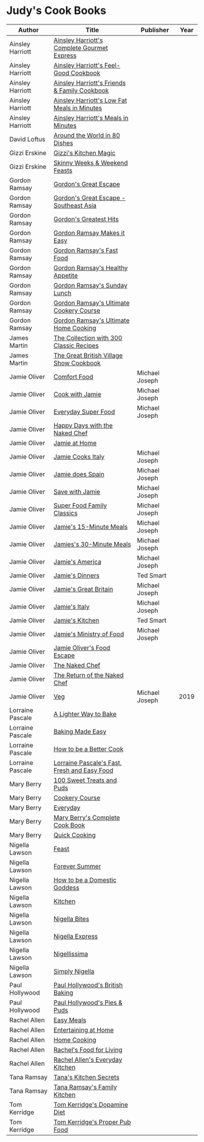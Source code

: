 # Judy's Cook Books

Author | Title | Publisher | Year
------ | ----- | --------- | ----
Ainsley Harriott | [Ainsley Harriott's Complete Gourmet Express]() |  | 
Ainsley Harriott | [Ainsley Harriott's Feel-Good Cookbook]() |  | 
Ainsley Harriott | [Ainsley Harriott's Friends & Family Cookbook]() |  | 
Ainsley Harriott | [Ainsley Harriott's Low Fat Meals in Minutes]() |  | 
Ainsley Harriott | [Ainsley Harriott's Meals in Minutes]() |  | 
David Loftus | [Around the World in 80 Dishes]() | |
Gizzi Erskine | [Gizzi's Kitchen Magic]() |  | 
Gizzi Erskine | [Skinny Weeks & Weekend Feasts]() |  | 
Gordon Ramsay | [Gordon's Great Escape]() |  | 
Gordon Ramsay | [Gordon's Great Escape - Southeast Asia]() |  | 
Gordon Ramsay | [Gordon's Greatest Hits]() |  | 
Gordon Ramsay | [Gordon Ramsay Makes it Easy]() |  | 
Gordon Ramsay | [Gordon Ramsay's Fast Food]() |  |
Gordon Ramsay | [Gordon Ramsay's Healthy Appetite]() |  | 
Gordon Ramsay | [Gordon Ramsay's Sunday Lunch]() |  | 
Gordon Ramsay | [Gordon Ramsay's Ultimate Cookery Course]() |  | 
Gordon Ramsay | [Gordon Ramsay's Ultimate Home Cooking]() |  | 
James Martin | [The Collection with 300 Classic Recipes]() |  |
James Martin | [The Great British Village Show Cookbook]() |  |
Jamie Oliver | [Comfort Food]() | Michael Joseph | 
Jamie Oliver | [Cook with Jamie]() | Michael Joseph | 
Jamie Oliver | [Everyday Super Food]() | Michael Joseph | 
Jamie Oliver | [Happy Days with the Naked Chef]() | |
Jamie Oliver | [Jamie at Home]() | |
Jamie Oliver | [Jamie Cooks Italy]() | Michael Joseph | 
Jamie Oliver | [Jamie does Spain]() | Michael Joseph |
Jamie Oliver | [Save with Jamie]() | Michael Joseph |
Jamie Oliver | [Super Food Family Classics]() | Michael Joseph | 
Jamie Oliver | [Jamie's 15-Minute Meals]() | Michael Joseph |
Jamie Oliver | [Jamies's 30-Minute Meals]() | Michael Joseph | 
Jamie Oliver | [Jamie's America]() | Michael Joseph | 
Jamie Oliver | [Jamie's Dinners]() | Ted Smart |
Jamie Oliver | [Jamie's Great Britain]() | Michael Joseph | 
Jamie Oliver | [Jamie's Italy]() | Michael Joseph |
Jamie Oliver | [Jamie's Kitchen]() | Ted Smart |
Jamie Oliver | [Jamie's Ministry of Food]() | Michael Joseph |
Jamie Oliver | [Jamie Oliver's Food Escape]() | | 
Jamie Oliver | [The Naked Chef]() | | 
Jamie Oliver | [The Return of the Naked Chef]() | | 
Jamie Oliver | [Veg](https://www.amazon.co.uk/Veg-Easy-Delicious-Meals-Everyone/dp/0718187768/) | Michael Joseph | 2019
Lorraine Pascale | [A Lighter Way to Bake]() |  |
Lorraine Pascale | [Baking Made Easy]() |  |
Lorraine Pascale | [How to be a Better Cook]() |  |
Lorraine Pascale | [Lorraine Pascale's Fast, Fresh and Easy Food]() |  |
Mary Berry | [100 Sweet Treats and Puds]() |  |
Mary Berry | [Cookery Course]() |  |
Mary Berry | [Everyday]() |  |
Mary Berry | [Mary Berry's Complete Cook Book]() |  | 
Mary Berry | [Quick Cooking]() |  |
Nigella Lawson | [Feast]() |  | 
Nigella Lawson | [Forever Summer]() |  | 
Nigella Lawson | [How to be a Domestic Goddess]() |  | 
Nigella Lawson | [Kitchen]() |  | 
Nigella Lawson | [Nigella Bites]() |  | 
Nigella Lawson | [Nigella Express]() |  | 
Nigella Lawson | [Nigellissima]() |  | 
Nigella Lawson | [Simply Nigella]() |  | 
Paul Hollywood | [Paul Hollywood's British Baking]() |  | 
Paul Hollywood | [Paul Hollywood's Pies & Puds]() |  | 
Rachel Allen | [Easy Meals]() |  | 
Rachel Allen | [Entertaining at Home]() |  | 
Rachel Allen | [Home Cooking]() |  | 
Rachel Allen | [Rachel's Food for Living]() |  | 
Rachel Allen | [Rachel Allen's Everyday Kitchen]() |  | 
Tana Ramsay | [Tana's Kitchen Secrets]() |  | 
Tana Ramsay | [Tana Ramsay's Family Kitchen]() |  | 
Tom Kerridge | [Tom Kerridge's Dopamine Diet]() |  | 
Tom Kerridge | [Tom Kerridge's Proper Pub Food]() |  | 
